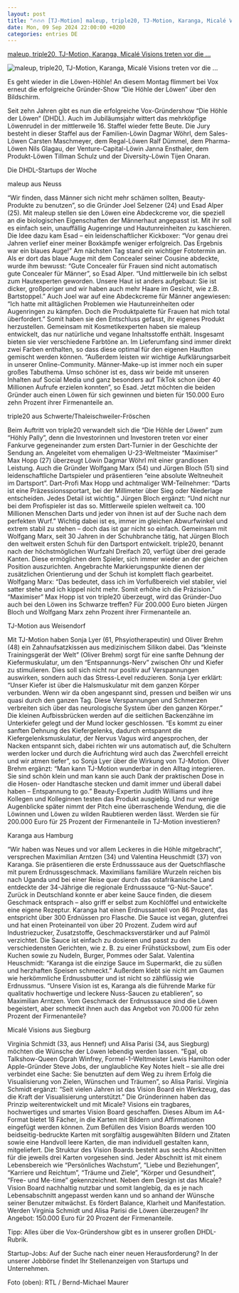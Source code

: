 ```yaml
---
layout: post
title: "🔥🔥🔥 [TJ-Motion] maleup, triple20, TJ-Motion, Karanga, Micalé Visions treten vor die ..."
date: Mon, 09 Sep 2024 22:00:00 +0200
categories: entries DE
---
```

[maleup, triple20, TJ-Motion, Karanga, Micalé Visions treten vor die ...](https://www.deutsche-startups.de/2024/09/09/maleup-triple20-tj-motion-dhdl/)

![maleup, triple20, TJ-Motion, Karanga, Micalé Visions treten vor die ...](https://www.deutsche-startups.de/app/uploads/2024/09/ds-dhdl-Micale-Visions.jpg)

Es geht wieder in die Löwen-Höhle! An diesem Montag flimmert bei Vox erneut die erfolgreiche Gründer-Show “Die Höhle der Löwen” über den Bildschirm.

Seit zehn Jahren gibt es nun die erfolgreiche Vox-Gründershow “Die Höhle der Löwen“ (DHDL). Auch im Jubiläumsjahr wittert das mehrköpfige Löwenrudel in der mittlerweile 16. Staffel wieder fette Beute. Die Jury besteht in dieser Staffel aus der Familien-Löwin Dagmar Wöhrl, dem Sales-Löwen Carsten Maschmeyer, dem Regal-Löwen Ralf Dümmel, dem Pharma-Löwen Nils Glagau, der Venture-Capital-Löwin Janna Ensthaler, dem Produkt-Löwen Tillman Schulz und der Diversity-Löwin Tijen Onaran.

Die DHDL-Startups der Woche

maleup aus Neuss

“Wir finden, dass Männer sich nicht mehr schämen sollten, Beauty-Produkte zu benutzen”, so die Gründer Joel Selzener (24) und Esad Alper (25). Mit maleup stellen sie den Löwen eine Abdeckcreme vor, die speziell an die biologischen Eigenschaften der Männerhaut angepasst ist. Mit ihr soll es einfach sein, unauffällig Augenringe und Hautunreinheiten zu kaschieren. Die Idee dazu kam Esad – ein leidenschaftlicher Kickboxer: “Vor genau drei Jahren verlief einer meiner Boxkämpfe weniger erfolgreich. Das Ergebnis war ein blaues Auge!” Am nächsten Tag stand ein wichtiger Fototermin an. Als er dort das blaue Auge mit dem Concealer seiner Cousine abdeckte, wurde ihm bewusst: “Gute Concealer für Frauen sind nicht automatisch gute Concealer für Männer”, so Esad Alper. “Und mittlerweile bin ich selbst zum Hautexperten geworden. Unsere Haut ist anders aufgebaut: Sie ist dicker, großporiger und wir haben auch mehr Haare im Gesicht, wie z.B. Bartstoppel.” Auch Joel war auf eine Abdeckcreme für Männer angewiesen: “Ich hatte mit alltäglichen Problemen wie Hautunreinheiten oder Augenringen zu kämpfen. Doch die Produktpalette für Frauen hat mich total überfordert.” Somit haben sie den Entschluss gefasst, ihr eigenes Produkt herzustellen. Gemeinsam mit Kosmetikexperten haben sie maleup entwickelt, das nur natürliche und vegane Inhaltsstoffe enthält. Insgesamt bieten sie vier verschiedene Farbtöne an. Im Lieferumfang sind immer direkt zwei Farben enthalten, so dass diese optimal für den eigenen Hautton gemischt werden können. “Außerdem leisten wir wichtige Aufklärungsarbeit in unserer Online-Community. Männer-Make-up ist immer noch ein super großes Tabuthema. Umso schöner ist es, dass wir beide mit unseren Inhalten auf Social Media und ganz besonders auf TikTok schon über 40 Millionen Aufrufe erzielen konnten”, so Esad. Jetzt möchten die beiden Gründer auch einen Löwen für sich gewinnen und bieten für 150.000 Euro zehn Prozent ihrer Firmenanteile an.

triple20 aus Schwerte/Thaleischweiler-Fröschen

Beim Auftritt von triple20 verwandelt sich die “Die Höhle der Löwen” zum “Höhly Pally”, denn die Investorinnen und Investoren treten vor einer Fankurve gegeneinander zum ersten Dart-Turnier in der Geschichte der Sendung an. Angeleitet vom ehemaligen U-23-Weltmeister “Maximiser” Max Hopp (27) überzeugt Löwin Dagmar Wöhrl mit einer grandiosen Leistung. Auch die Gründer Wolfgang Marx (54) und Jürgen Bloch (51) sind leidenschaftliche Dartspieler und präsentieren “eine absolute Weltneuheit im Dartsport”. Dart-Profi Max Hopp und achtmaliger WM-Teilnehmer: “Darts ist eine Präzessionssportart, bei der Millimeter über Sieg oder Niederlage entscheiden. Jedes Detail ist wichtig.” Jürgen Bloch ergänzt: “Und nicht nur bei dem Profispieler ist das so. Mittlerweile spielen weltweit ca. 100 Millionen Menschen Darts und jeder von ihnen ist auf der Suche nach dem perfekten Wurf.” Wichtig dabei ist es, immer im gleichen Abwurfwinkel und extrem stabil zu stehen – doch das ist gar nicht so einfach. Gemeinsam mit Wolfgang Marx, seit 30 Jahren in der Schuhbranche tätig, hat Jürgen Bloch den weltweit ersten Schuh für den Dartsport entwickelt. triple20, benannt nach der höchstmöglichen Wurfzahl Dreifach 20, verfügt über drei gerade Kanten. Diese ermöglichen dem Spieler, sich immer wieder an der gleichen Position auszurichten. Angebrachte Markierungspunkte dienen der zusätzlichen Orientierung und der Schuh ist komplett flach gearbeitet. Wolfgang Marx: “Das bedeutet, dass ich im Vorfußbereich viel stabiler, viel satter stehe und ich kippel nicht mehr. Somit erhöhe ich die Präzision.” “Maximiser” Max Hopp ist von triple20 überzeugt, wird das Gründer-Duo auch bei den Löwen ins Schwarze treffen? Für 200.000 Euro bieten Jürgen Bloch und Wolfgang Marx zehn Prozent ihrer Firmenanteile an.

TJ-Motion aus Weisendorf

Mit TJ-Motion haben Sonja Lyer (61, Phsyiotherapeutin) und Oliver Brehm (48) ein Zahnaufsatzkissen aus medizinischem Silikon dabei. Das “kleinste Trainingsgerät der Welt” (Oliver Brehm) sorgt für eine sanfte Dehnung der Kiefermuskulatur, um den “Entspannungs-Nerv” zwischen Ohr und Kiefer zu stimulieren. Dies soll sich nicht nur positiv auf Verspannungen auswirken, sondern auch das Stress-Level reduzieren. Sonja Lyer erklärt: “Unser Kiefer ist über die Halsmuskulatur mit dem ganzen Körper verbunden. Wenn wir da oben angespannt sind, pressen und beißen wir uns quasi durch den ganzen Tag. Diese Verspannungen und Schmerzen verbreiten sich über das neurologische System über den ganzen Körper.” Die kleinen Aufbissbrücken werden auf die seitlichen Backenzähne im Unterkiefer gelegt und der Mund locker geschlossen. “Es kommt zu einer sanften Dehnung des Kiefergelenks, dadurch entspannt die Kiefergelenksmuskulatur, der Nervus Vagus wird angesprochen, der Nacken entspannt sich, dabei richten wir uns automatisch auf, die Schultern werden locker und durch die Aufrichtung wird auch das Zwerchfell erreicht und wir atmen tiefer”, so Sonja Lyer über die Wirkung von TJ-Motion. Oliver Brehm ergänzt: “Man kann TJ-Motion wunderbar in den Alltag integrieren. Sie sind schön klein und man kann sie auch Dank der praktischen Dose in die Hosen- oder Handtasche stecken und damit immer und überall dabei haben – Entspannung to go.” Beauty-Expertin Judith Williams und ihre Kollegen und Kolleginnen testen das Produkt ausgiebig. Und nur wenige Augenblicke später nimmt der Pitch eine überraschende Wendung, die die Löwinnen und Löwen zu wilden Raubtieren werden lässt. Werden sie für 200.000 Euro für 25 Prozent der Firmenanteile in TJ-Motion investieren?

Karanga aus Hamburg

“Wir haben was Neues und vor allem Leckeres in die Höhle mitgebracht”, versprechen Maximilian Arntzen (34) und Valentina Heuschmidt (37) von Karanga. Sie präsentieren die erste Erdnusssauce aus der Quetschflasche mit purem Erdnussgeschmack. Maximilians familiäre Wurzeln reichen bis nach Uganda und bei einer Reise quer durch das ostafrikanische Land entdeckte der 34-Jährige die regionale Erdnusssauce “G-Nut-Sauce”. Zurück in Deutschland konnte er aber keine Sauce finden, die diesem Geschmack entsprach – also griff er selbst zum Kochlöffel und entwickelte eine eigene Rezeptur. Karanga hat einen Erdnussanteil von 86 Prozent, das entspricht über 300 Erdnüssen pro Flasche. Die Sauce ist vegan, glutenfrei und hat einen Proteinanteil von über 20 Prozent. Zudem wird auf Industriezucker, Zusatzstoffe, Geschmacksverstärker und auf Palmöl verzichtet. Die Sauce ist einfach zu dosieren und passt zu den verschiedensten Gerichten, wie z. B. zu einer Frühstücksbowl, zum Eis oder Kuchen sowie zu Nudeln, Burger, Pommes oder Salat. Valentina Heuschmidt: “Karanga ist die einzige Sauce im Supermarkt, die zu süßen und herzhaften Speisen schmeckt.” Außerdem klebt sie nicht am Gaumen wie herkömmliche Erdnussbutter und ist nicht so zähflüssig wie Erdnussmus. “Unsere Vision ist es, Karanga als die führende Marke für qualitativ hochwertige und leckere Nuss-Saucen zu etablieren”, so Maximilian Arntzen. Vom Geschmack der Erdnusssauce sind die Löwen begeistert, aber schmeckt ihnen auch das Angebot von 70.000 für zehn Prozent der Firmenanteile?

Micalé Visions aus Siegburg

Virginia Schmidt (33, aus Hennef) und Alisa Parisi (34, aus Siegburg) möchten die Wünsche der Löwen lebendig werden lassen. “Egal, ob Talkshow-Queen Oprah Winfrey, Formel-1-Weltmeister Lewis Hamilton oder Apple-Gründer Steve Jobs, der unglaubliche Key Notes hielt – sie alle drei verbindet eine Sache: Sie benutzten auf dem Weg zu ihrem Erfolg die Visualisierung von Zielen, Wünschen und Träumen”, so Alisa Parisi. Virginia Schmidt ergänzt: “Seit vielen Jahren ist das Vision Board ein Werkzeug, das die Kraft der Visualisierung unterstützt.” Die Gründerinnen haben das Prinzip weiterentwickelt und mit Micale? Visions ein tragbares, hochwertiges und smartes Vision Board geschaffen. Dieses Album im A4-Format bietet 18 Fächer, in die Karten mit Bildern und Affirmationen eingefügt werden können. Zum Befüllen des Vision Boards werden 100 beidseitig-bedruckte Karten mit sorgfältig ausgewählten Bildern und Zitaten sowie eine Handvoll leere Karten, die man individuell gestalten kann, mitgeliefert. Die Struktur des Vision Boards besteht aus sechs Abschnitten für die jeweils drei Karten vorgesehen sind. Jeder Abschnitt ist mit einem Lebensbereich wie “Persönliches Wachstum”, “Liebe und Beziehungen”, “Karriere und Reichtum”, “Träume und Ziele”, “Körper und Gesundheit”, “Free- und Me-time” gekennzeichnet. Neben dem Design ist das Micale? Vision Board nachhaltig nutzbar und somit langlebig, da es je nach Lebensabschnitt angepasst werden kann und so anhand der Wünsche seiner Benutzer mitwächst. Es fördert Balance, Klarheit und Manifestation. Werden Virginia Schmidt und Alisa Parisi die Löwen überzeugen? Ihr Angebot: 150.000 Euro für 20 Prozent der Firmenanteile.

Tipp: Alles über die Vox-Gründershow gibt es in unserer großen DHDL-Rubrik.

Startup-Jobs: Auf der Suche nach einer neuen Herausforderung? In der unserer Jobbörse findet Ihr Stellenanzeigen von Startups und Unternehmen.

Foto (oben): RTL / Bernd-Michael Maurer

